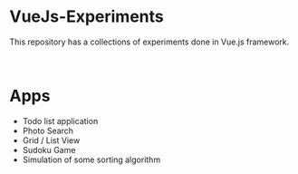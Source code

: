 # VueJs-Experiments
This repository has a collections of experiments done in Vue.js framework.

&nbsp;

# Apps
* Todo list application
* Photo Search
* Grid / List View
* Sudoku Game
* Simulation of some sorting algorithm
